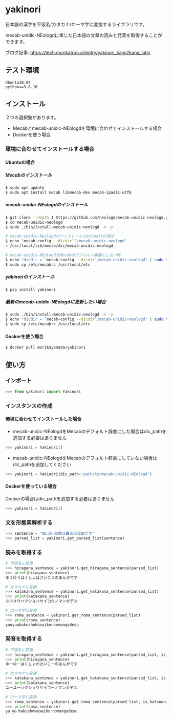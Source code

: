 # yakinori
日本語の漢字を平仮名/カタカナ/ローマ字に変換するライブラリです。  

mecab-unidic-NEologdに準じた日本語の文章の読みと発音を取得することができます。

ブログ記事: https://tech.morikatron.ai/entry/yakinori_kanji2kana_latin

## テスト環境
```
Ubuntu18.04
python==3.8.16
```

## インストール
２つの選択肢があります。
- Mecabとmecab-unidic-NEologdを環境に合わせてインストールする場合
- Dockerを使う場合


### 環境に合わせてインストールする場合
#### Ubuntuの場合
##### Mecabのインストール
```bash
$ sudo apt update
$ sudo apt install mecab libmecab-dev mecab-ipadic-utf8
```

##### mecab-unidic-NEologdのインストール
```bash
$ git clone --depth 1 https://github.com/neologd/mecab-unidic-neologd.git
$ cd mecab-unidic-neologd
$ sudo ./bin/install-mecab-unidic-neologd -n -y

# mecab-unidic-NEologdのインストールされたpathの表示
$ echo `mecab-config --dicdir`"/mecab-unidic-neologd"
> /usr/local/lib/mecab/dic/mecab-unidic-neologd

# mecab-unidic-NEologdをMecabのデフォルト辞書にしたい時
$ echo "dicdir = `mecab-config --dicdir`/mecab-unidic-neologd" | sudo tee /etc/mecabrc
$ sudo cp /etc/mecabrc /usr/local/etc

```

##### yakinoriのインストール
```bash
$ pip install yakinori
```

##### 最新のmecab-unidic-NEologdに更新したい場合
```bash
$ sudo ./bin/install-mecab-unidic-neologd -n -y
$ echo "dicdir = `mecab-config --dicdir`/mecab-unidic-neologd" | sudo tee /etc/mecabrc
$ sudo cp /etc/mecabrc /usr/local/etc
```

#### Dockerを使う場合
```bash
$ docker pull morikayamada/yakinori
```

## 使い方
### インポート
```python
>>> from yakinori import Yakinori
```

### インスタンスの作成
#### 環境に合わせてインストールした場合
- mecab-unidic-NEologdをMecabのデフォルト辞書にした場合はdic_pathを追加する必要はありません
```python
>>> yakinori = Yakinori()
```
- mecab-unidic-NEologdをMecabのデフォルト辞書にしていない場合はdic_pathを追加してください
```python
>>> yakinori = Yakinori(dic_path='path/to/mecab-unidic-NEologd') 
```
#### Dockerを使っている場合
Dockerの場合はdic_pathを追加する必要はありません
```python
>>> yakinori = Yakinori()
```

### 文を形態素解析する
```python
>>> sentence = "幽☆遊☆白書は最高の漫画です"
>>> parsed_list = yakinori.get_parsed_list(sentence)
```

### 読みを取得する
```python
# 平仮名に変換
>>> hiragana_sentence = yakinori.get_hiragana_sentence(parsed_list)
>>> print(hiragana_sentence)
ゆうゆうはくしょはさいこうのまんがです

# カタカナに変換
>>> katakana_sentence = yakinori.get_katakana_sentence(parsed_list)
>>> print(katakana_sentence)
ユウユウハクショハサイコウノマンガデス

# ローマ字に変換
>>> roma_sentence = yakinori.get_roma_sentence(parsed_list)
>>> print(roma_sentence)
yuuyuuhakushohasaikounomangadesu
```

### 発音を取得する
```python
# 平仮名に変換
>>> hiragana_sentence = yakinori.get_hiragana_sentence(parsed_list, is_hatsuon=True)
>>> print(hiragana_sentence)
ゆーゆーはくしょわさいこーのまんがです

# カタカナに変換
>>> katakana_sentence = yakinori.get_katakana_sentence(parsed_list, is_hatsuon=True)
>>> print(katakana_sentence)
ユーユーハクショワサイコーノマンガデス

# ローマ字に変換
>>> roma_sentence = yakinori.get_roma_sentence(parsed_list, is_hatsuon=True)
>>> print(roma_sentence)
yuｰyuｰhakushowasaikoｰnomangadesu
```

